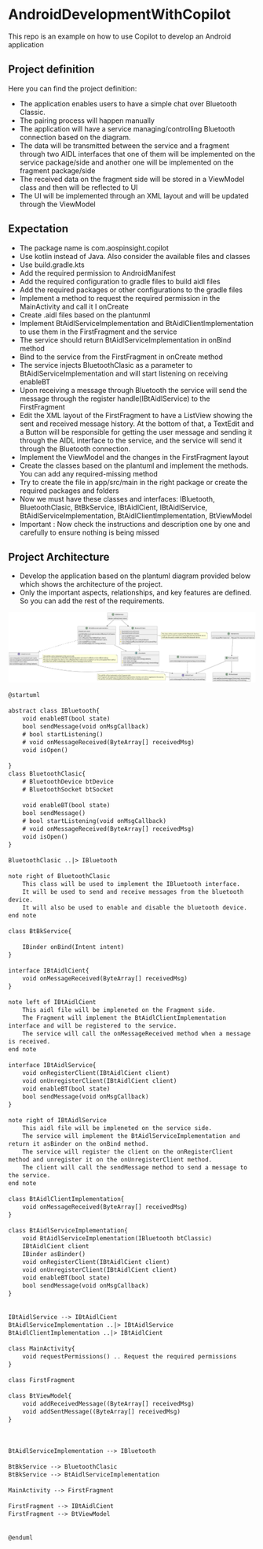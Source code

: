 # AndroidDevelopmentWithCopilot
This repo is an example on how to use Copilot to develop an Android application

## Project definition

Here you can find the project definition:


- The application enables users to have a simple chat over Bluetooth Classic.
- The pairing process will happen manually
- The application will have a service managing/controlling Bluetooth connection based on the diagram.
- The data will be transmitted between the service and a fragment through two AIDL interfaces that one of them will be implemented on the service package/side and another one will be implemented on the fragment package/side
- The received data on the fragment side will be stored in a ViewModel class and then will be reflected to UI
- The UI will be implemented through an XML layout and will be updated through the ViewModel


## Expectation

- The package name is com.aospinsight.copilot
- Use kotlin instead of Java. Also  consider the available files and classes
- Use build.gradle.kts
- Add the required permission to AndroidManifest
- Add the required configuration to gradle files to build aidl files
- Add the required packages or other configurations to the gradle files
- Implement a method to request the required permission in the MainActivity and call it I onCreate
- Create .aidl files based on the plantunml
- Implement BtAidlServiceImplementation and BtAidlClientImplementation to use them in the FirstFragment and the service
- The service should return BtAidlServiceImplementation  in onBind method
- Bind to the service from the FirstFragment in onCreate method
- The service injects BluetoothClasic as a parameter to BtAidlServiceImplementation and will start listening on receiving enableBT
- Upon receiving a message through Bluetooth the service will send the message through the register handle(IBtAidlService) to the FirstFragment
- Edit the XML layout of the FirstFragment to have a ListView showing the sent and received message history. At the bottom of that, a TextEdit and a Button will be responsible for getting the user message and sending it through the AIDL interface to the service, and the service will send it through the Bluetooth connection.
- Implement the ViewModel and the changes in the FirstFragment layout
- Create the classes based on the plantuml and implement the methods. You can add any required-missing method
- Try to create the file in app/src/main in the right package or create the required packages and folders
- Now we must have these classes and interfaces:
	IBluetooth, BluetoothClasic, BtBkService, IBtAidlCient, IBtAidlService, BtAidlServiceImplementation, BtAidlClientImplementation, BtViewModel
- Important : Now check the instructions and description one by one and carefully to ensure nothing is being missed


## Project Architecture

- Develop the application based on the plantuml diagram provided below which shows the architecture of the project. 
- Only the important aspects, relationships, and key features are defined. So you can add the rest of the requirements.

![The project architecture](project_architecture.png)


```
@startuml

abstract class IBluetooth{
    void enableBT(bool state)
    bool sendMessage(void onMsgCallback)
    # bool startListening()
    # void onMessageReceived(ByteArray[] receivedMsg)
    void isOpen()

}
class BluetoothClasic{
    # BluetoothDevice btDevice
    # BluetoothSocket btSocket

    void enableBT(bool state)
    bool sendMessage()
    # bool startListening(void onMsgCallback)
    # void onMessageReceived(ByteArray[] receivedMsg)
    void isOpen()
}

BluetoothClasic ..|> IBluetooth

note right of BluetoothClasic
    This class will be used to implement the IBluetooth interface.
    It will be used to send and receive messages from the bluetooth device.
    It will also be used to enable and disable the bluetooth device.
end note

class BtBkService{

    IBinder onBind(Intent intent)
}

interface IBtAidlCient{
    void onMessageReceived(ByteArray[] receivedMsg)
}

note left of IBtAidlCient
    This aidl file will be impleneted on the Fragment side.
    The Fragment will implement the BtAidlClientImplementation interface and will be registered to the service.
    The service will call the onMessageReceived method when a message is received.
end note

interface IBtAidlService{
    void onRegisterClient(IBtAidlCient client)
    void onUnregisterClient(IBtAidlCient client)
    void enableBT(bool state)
    bool sendMessage(void onMsgCallback)
}

note right of IBtAidlService
    This aidl file will be impleneted on the service side.
    The service will implement the BtAidlServiceImplementation and return it asBinder on the onBind method.
    The service will register the client on the onRegisterClient method and unregister it on the onUnregisterClient method.
    The client will call the sendMessage method to send a message to the service.    
end note

class BtAidlClientImplementation{
    void onMessageReceived(ByteArray[] receivedMsg)
}

class BtAidlServiceImplementation{
    void BtAidlServiceImplementation(IBluetooth btClassic)
    IBtAidlCient client
    IBinder asBinder()
    void onRegisterClient(IBtAidlCient client)
    void onUnregisterClient(IBtAidlCient client)
    void enableBT(bool state)
    bool sendMessage(void onMsgCallback)
}


IBtAidlService --> IBtAidlCient
BtAidlServiceImplementation ..|> IBtAidlService
BtAidlClientImplementation ..|> IBtAidlCient

class MainActivity{
    void requestPermissions() .. Request the required permissions
}

class FirstFragment 

class BtViewModel{
    void addReceivedMessage((ByteArray[] receivedMsg)
    void addSentMessage((ByteArray[] receivedMsg)
}



BtAidlServiceImplementation --> IBluetooth

BtBkService --> BluetoothClasic
BtBkService --> BtAidlServiceImplementation

MainActivity --> FirstFragment

FirstFragment --> IBtAidlCient
FirstFragment --> BtViewModel


@enduml
```